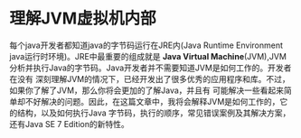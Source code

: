 # 理解JVM虚拟机内部
   每个java开发者都知道java的字节码运行在JRE内(Java Runtime Environment  java运行时环境)。JRE中最重要的组成就是
**Java Virtual Machine**(JVM),JVM分析并执行Java的字节码。Java开发者并不需要知道JVM是如何工作的。开发者在没有
深刻理解JVM的情况下，已经开发出了很多优秀的应用程序和库。不过，如果你了解了JVM，那么你将会更加的了解Java，并且有
可能解决一些看起来简单却不好解决的问题。因此，在这篇文章中，我将会解释JVM是如何工作的，它的结构，以及如何执行Java
字节码，执行的顺序，常见错误案例及其解决方案，还有Java SE 7 Edition的新特性。
          
